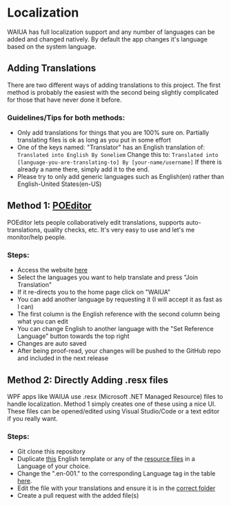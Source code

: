 # Localization
WAIUA has full localization support and any number of languages can be added and changed natively. By default the app changes it's language based on the system language.

## Adding Translations
There are two different ways of adding translations to this project. The first method is probably the easiest with the second being slightly complicated for those that have never done it before.

### Guidelines/Tips for both methods:
- Only add translations for things that you are 100% sure on. Partially translating files is ok as long as you put in some effort
- One of the keys named: "Translator" has an English translation of:
`Translated into English By Soneliem`
Change this to:
`Translated into [language-you-are-translating-to] By [your-name/username]`
If there is already a name there, simply add it to the end.
- Please try to only add generic languages such as English(en) rather than English-United States(en-US)

## Method 1: [POEditor](https://poeditor.com/join/project?hash=eDxQpoYC9q)
POEditor lets people collaboratively edit translations, supports auto-translations, quality checks, etc. It's very easy to use and let's me monitor/help people.
### Steps:
- Access the website [here](https://poeditor.com/join/project?hash=eDxQpoYC9q)
- Select the languages you want to help translate and press "Join Translation"
 - If it re-directs you to the home page click on "WAIUA"
 - You can add another language by requesting it (I will accept it as fast as I can)
- The first column is the English reference with the second column being what you can edit
 - You can change English to another language with the "Set Reference Language" button towards the top right
- Changes are auto saved
- After being proof-read, your changes will be pushed to the GitHub repo and included in the next release

## Method 2: Directly Adding .resx files
WPF apps like WAIUA use .resx (Microsoft .NET Managed Resource) files to handle localization. Method 1 simply creates one of these using a nice UI. These files can be opened/edited using Visual Studio/Code or a text editor if you really want.
### Steps:
- Git clone this repository
- Duplicate [this](https://github.com/Soneliem/WAIUA/blob/master/WAIUA/Properties/Resources.en-001.resx) English template or any of the [resource files](https://github.com/Soneliem/WAIUA/tree/master/WAIUA/Properties) in a Language of your choice.
- Change the ".en-001." to the corresponding Language tag in the table [here](https://docs.microsoft.com/en-us/openspecs/windows_protocols/ms-lcid/a9eac961-e77d-41a6-90a5-ce1a8b0cdb9c?redirectedfrom=MSDN).
- Edit the file with your translations and ensure it is in the [correct folder](https://github.com/Soneliem/WAIUA/tree/master/WAIUA/Properties)
- Create a pull request with the added file(s)
